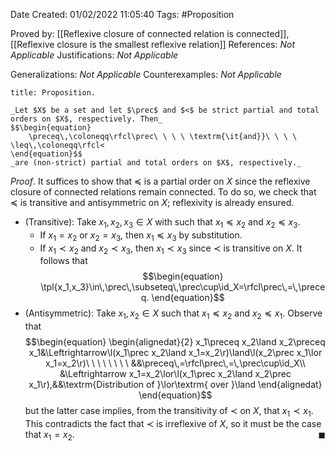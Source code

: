 <div class="topSpace"></div>

Date Created: 01/02/2022 11:05:40
Tags: #Proposition

Proved by: [[Reflexive closure of connected relation is connected]], [[Reflexive closure is the smallest reflexive relation]]
References: _Not Applicable_
Justifications: _Not Applicable_

Generalizations: _Not Applicable_
Counterexamples: _Not Applicable_

``` ad-Proposition
title: Proposition.

_Let $X$ be a set and let $\prec$ and $<$ be strict partial and total orders on $X$, respectively. Then_
$$\begin{equation}
    \preceq\,\coloneqq\rfcl\prec\ \ \ \ \textrm{\it{and}}\ \ \ \ \leq\,\coloneqq\rfcl<
\end{equation}$$
_are (non-strict) partial and total orders on $X$, respectively._

```

_Proof_. It suffices to show that $\preceq$ is a partial order on $X$ since the reflexive closure of connected relations remain connected. To do so, we check that $\preceq$ is transitive and antisymmetric on $X$; reflexivity is already ensured.
* (Transitive): Take $x_1,x_2,x_3\in X$ with such that $x_1\preceq x_2$ and $x_2\preceq x_3$.
    * If $x_1=x_2$ or $x_2=x_3$, then $x_1\preceq x_3$ by substitution.
    * If $x_1\prec x_2$ and $x_2\prec x_3$, then $x_1\prec x_3$ since $\prec$ is transitive on $X$. It follows that$$\begin{equation}
    \tpl{x_1,x_3}\in\,\prec\,\subseteq\,\prec\cup\id_X=\rfcl\prec\,=\,\preceq.
 \end{equation}$$
* (Antisymmetric): Take $x_1,x_2\in X$ such that $x_1\preceq x_2$ and $x_2\preceq x_1$. Observe that
$$\begin{equation}
    \begin{alignedat}{2}
        x_1\preceq x_2\land x_2\preceq x_1&\Leftrightarrow\l(x_1\prec x_2\land x_1=x_2\r)\land\l(x_2\prec x_1\lor x_1=x_2\r)\ \ \ \ \ \ \ \ &&\preceq\,=\rfcl\prec\,=\,\prec\cup\id_X\\
        &\Leftrightarrow x_1=x_2\lor\l(x_1\prec x_2\land x_2\prec x_1\r),&&\textrm{Distribution of }\lor\textrm{ over }\land
    \end{alignedat}
\end{equation}$$
but the latter case implies, from the transitivity of $\prec$ on $X$, that $x_1\prec x_1$. This contradicts the fact that $\prec$ is irreflexive of $X$, so it must be the case that $x_1=x_2$.<span style="float:right;">$\blacksquare$</span>
